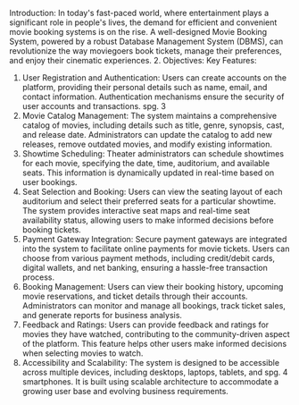  Introduction:
In today's fast-paced world, where entertainment plays a significant
role in people's lives, the demand for efficient and convenient movie
booking systems is on the rise. A well-designed Movie Booking
System, powered by a robust Database Management System (DBMS),
can revolutionize the way moviegoers book tickets, manage their
preferences, and enjoy their cinematic experiences.
2. Objectives:
Key Features:
1. User Registration and Authentication: Users can create accounts on the
platform, providing their personal details such as name, email, and
contact information. Authentication mechanisms ensure the security of
user accounts and transactions.
spg. 3
2. Movie Catalog Management: The system maintains a comprehensive
catalog of movies, including details such as title, genre, synopsis, cast,
and release date. Administrators can update the catalog to add new
releases, remove outdated movies, and modify existing information.
3. Showtime Scheduling: Theater administrators can schedule showtimes
for each movie, specifying the date, time, auditorium, and available seats.
This information is dynamically updated in real-time based on user
bookings.
4. Seat Selection and Booking: Users can view the seating layout of each
auditorium and select their preferred seats for a particular showtime. The
system provides interactive seat maps and real-time seat availability
status, allowing users to make informed decisions before booking tickets.
5. Payment Gateway Integration: Secure payment gateways are integrated
into the system to facilitate online payments for movie tickets. Users can
choose from various payment methods, including credit/debit cards,
digital wallets, and net banking, ensuring a hassle-free transaction
process.
6. Booking Management: Users can view their booking history, upcoming
movie reservations, and ticket details through their accounts.
Administrators can monitor and manage all bookings, track ticket sales,
and generate reports for business analysis.
7. Feedback and Ratings: Users can provide feedback and ratings for
movies they have watched, contributing to the community-driven aspect
of the platform. This feature helps other users make informed decisions
when selecting movies to watch.
8. Accessibility and Scalability: The system is designed to be accessible
across multiple devices, including desktops, laptops, tablets, and
spg. 4
smartphones. It is built using scalable architecture to accommodate a
growing user base and evolving business requirements.
